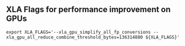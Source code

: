 

## XLA Flags for performance improvement on GPUs

```
export XLA_FLAGS='--xla_gpu_simplify_all_fp_conversions --xla_gpu_all_reduce_combine_threshold_bytes=136314880 ${XLA_FLAGS}'
```
